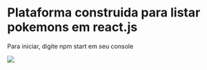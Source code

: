 # Plataforma construida para listar pokemons em react.js

Para iniciar, digite npm start em seu console



<img src='https://github.com/rosenildoluiz/pokemonapi/blob/master/public/imageReadme?raw=true' />
